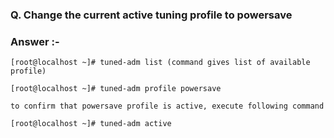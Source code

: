 ### **Q. Change the current active tuning profile to powersave**
### Answer :-
```
[root@localhost ~]# tuned-adm list (command gives list of available profile)

[root@localhost ~]# tuned-adm profile powersave

to confirm that powersave profile is active, execute following command

[root@localhost ~]# tuned-adm active 
```